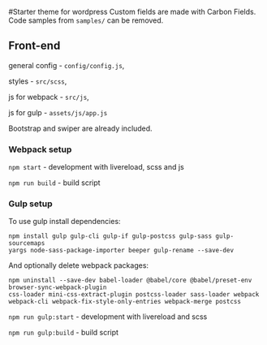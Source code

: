 #Starter theme for wordpress
Custom fields are made with Carbon Fields. 
Code samples from ```samples/``` can be removed.

## Front-end
general config - ```config/config.js```,

styles - ```src/scss```,

js for webpack - ```src/js```, 

js for gulp - ```assets/js/app.js```

Bootstrap and swiper are already included. 

### Webpack setup
```npm start``` - development with livereload, scss and js

```npm run build``` - build script

### Gulp setup
To use gulp install dependencies: 
```
npm install gulp gulp-cli gulp-if gulp-postcss gulp-sass gulp-sourcemaps 
yargs node-sass-package-importer beeper gulp-rename --save-dev
```
And optionally delete webpack packages:
```
npm uninstall --save-dev babel-loader @babel/core @babel/preset-env browser-sync-webpack-plugin
css-loader mini-css-extract-plugin postcss-loader sass-loader webpack 
webpack-cli webpack-fix-style-only-entries webpack-merge postcss
```

```npm run gulp:start``` - development with livereload and scss

```npm run gulp:build``` - build script
